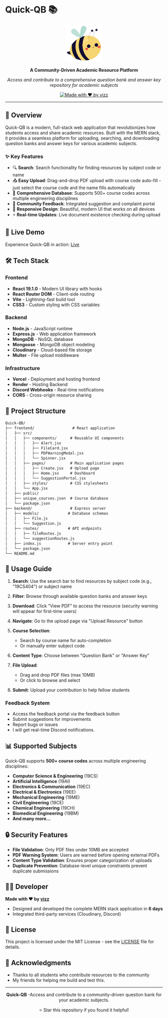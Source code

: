 # Quick-QB 📚

<div align="center">
  <img src="frontend/public/bee.svg" alt="Quick-QB Logo" width="120" height="120">
  
  **A Community-Driven Academic Resource Platform**
  
  *Access and contribute to a comprehensive question bank and answer key repository for academic subjects*
  
  [![Made with ❤️ by vizz](https://img.shields.io/badge/Made%20with%20❤️%20by-vizz-white)](https://github.com/visalan-h)
</div>

---

## 🌟 Overview

Quick-QB is a modern, full-stack web application that revolutionizes how students access and share academic resources. Built with the MERN stack, it provides a seamless platform for uploading, searching, and downloading question banks and answer keys for various academic subjects.

### ✨ Key Features

- 🔍 **Search**: Search functionality for finding resources by subject code or name
- 📤 **Easy Upload**: Drag-and-drop PDF upload with course code auto-fill - just select the course code and the name fills automatically
- 🏫 **Comprehensive Database**: Supports 500+ course codes across multiple engineering disciplines
- 💬 **Community Feedback**: Integrated suggestion and complaint portal
- 📱 **Responsive Design**: Beautiful, modern UI that works on all devices
- ⚡ **Real-time Updates**: Live document existence checking during upload

## 🚀 Live Demo

Experience Quick-QB in action: [Live](https://quick-qb.vercel.app)

## 🛠️ Tech Stack

### Frontend
- **React 19.1.0** - Modern UI library with hooks
- **React Router DOM** - Client-side routing
- **Vite** - Lightning-fast build tool
- **CSS3** - Custom styling with CSS variables

### Backend
- **Node.js** - JavaScript runtime
- **Express.js** - Web application framework
- **MongoDB** - NoSQL database
- **Mongoose** - MongoDB object modeling
- **Cloudinary** - Cloud-based file storage
- **Multer** - File upload middleware

### Infrastructure
- **Vercel** - Deployment and hosting frontend
- **Render** - Hosting Backend
- **Discord Webhooks** - Real-time notifications
- **CORS** - Cross-origin resource sharing

## 📁 Project Structure

```
Quick-QB/
├── frontend/                 # React application
│   ├── src/
│   │   ├── components/      # Reusable UI components
│   │   │   ├── Alert.jsx
│   │   │   ├── FileCard.jsx
│   │   │   ├── PDFWarningModal.jsx
│   │   │   └── Spinner.jsx
│   │   ├── pages/           # Main application pages
│   │   │   ├── Create.jsx   # Upload page
│   │   │   ├── Home.jsx     # Dashboard
│   │   │   └── SuggestionPortal.jsx
│   │   ├── styles/          # CSS stylesheets
│   │   └── App.jsx
│   ├── public/
│   ├── unique_courses.json  # Course database
│   └── package.json
├── backend/                 # Express server
│   ├── models/             # Database schemas
│   │   ├── File.js
│   │   └── Suggestion.js
│   ├── routes/             # API endpoints
│   │   ├── fileRoutes.js
│   │   └── suggestionRoutes.js
│   ├── index.js            # Server entry point
│   └── package.json
└── README.md
```

## 🎯 Usage Guide

1. **Search**: Use the search bar to find resources by subject code (e.g., "19CS404") or subject name
2. **Filter**: Browse through available question banks and answer keys
3. **Download**: Click "View PDF" to access the resource (security warning will appear for first-time users)

4. **Navigate**: Go to the upload page via "Upload Resource" button
5. **Course Selection**: 
   - Search by course name for auto-completion
   - Or manually enter subject code
6. **Content Type**: Choose between "Question Bank" or "Answer Key"
7. **File Upload**: 
   - Drag and drop PDF files (max 10MB)
   - Or click to browse and select
8. **Submit**: Upload your contribution to help fellow students

### Feedback System

- Access the feedback portal via the feedback button
- Submit suggestions for improvements
- Report bugs or issues
- I will get real-time Discord notifications.

## 📊 Supported Subjects

Quick-QB supports **500+ course codes** across multiple engineering disciplines:

- **Computer Science & Engineering** (19CS)
- **Artificial Intelligence** (19AI)
- **Electronics & Communication** (19EC)
- **Electrical & Electronics** (19EE)
- **Mechanical Engineering** (19ME)
- **Civil Engineering** (19CE)
- **Chemical Engineering** (19CH)
- **Biomedical Engineering** (19BM)
- **And many more...**

## 🔒 Security Features

- **File Validation**: Only PDF files under 10MB are accepted
- **PDF Warning System**: Users are warned before opening external PDFs
- **Content Type Validation**: Ensures proper categorization of uploads
- **Duplicate Prevention**: Database-level unique constraints prevent duplicate submissions

## 👨‍💻 Developer

**Made with ❤️ by [vizz](https://github.com/visalan-h)**

- Designed and developed the complete MERN stack application in **6 days**
- Integrated third-party services (Cloudinary, Discord)

## 📄 License

This project is licensed under the MIT License - see the [LICENSE](LICENSE) file for details.

## 🙏 Acknowledgments

- Thanks to all students who contribute resources to the community
- My friends for helping me build and test this.
---

<div align="center">
  <p><strong>Quick-QB</strong> -Access and contribute to a community-driven question bank for your academic subjects.</p>
  <p>⭐ Star this repository if you found it helpful!</p>
</div>
